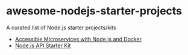 # awesome-nodejs-starter-projects
A curated list of Node.js starter projects/kits

- [Accessible Microservices with Node.js and Docker](https://github.com/dashersw/microservices-workshop)
- [Node.js API Starter Kit](https://github.com/kriasoft/nodejs-api-starter)
